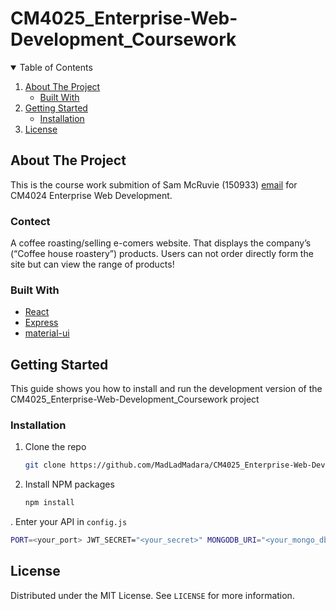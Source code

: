 # CM4025_Enterprise-Web-Development_Coursework

<!-- TABLE OF CONTENTS -->
<details open="open">
  <summary>Table of Contents</summary>
  <ol>
    <li>
      <a href="#about-the-project">About The Project</a>
      <ul>
        <li><a href="#built-with">Built With</a></li>
      </ul>
    </li>
    <li>
      <a href="#getting-started">Getting Started</a>
      <ul>
        <li><a href="#installation">Installation</a></li>
      </ul>
    </li>
    <li><a href="#license">License</a></li>
  </ol>
</details>



<!-- ABOUT THE PROJECT -->
## About The Project

This is the course work submition of Sam McRuvie (150933) [email](s.aj.mcruvie@gmail.com) for CM4024 Enterprise Web Development.

### Contect 
A coffee roasting/selling e-comers website. That displays the company’s (“Coffee house roastery”) products. Users can not order directly form the site but can view the range of products!


### Built With

* [React](https://reactjs.org)
* [Express](https://expressjs.com)
* [material-ui](https://material-ui.com)


<!-- GETTING STARTED -->
## Getting Started

This guide shows you how to install and run the development version of the CM4025_Enterprise-Web-Development_Coursework project

### Installation

1. Clone the repo
   ```sh
   git clone https://github.com/MadLadMadara/CM4025_Enterprise-Web-Development_Coursework.git
   ```
2. Install NPM packages
   ```sh
   npm install
   ```
. Enter your API in `config.js`
   ```sh
   PORT=<your_port> JWT_SECRET="<your_secret>" MONGODB_URI="<your_mongo_db_URL>" npm run-script development
   ```

<!-- LICENSE -->
## License

Distributed under the MIT License. See `LICENSE` for more information.
